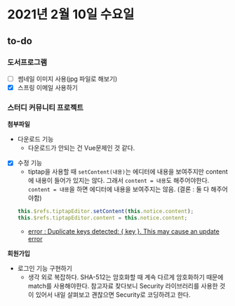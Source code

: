 # 2021년 2월 10일 수요일

## to-do

### 도서프로그램

- [ ] 썸네일 이미지 사용(jpg 파일로 해보기)
- [x] 스프링 이메일 사용하기

### 스터디 커뮤니티 프로젝트

**첨부파일**

- [ ](세모) 다운로드 기능
  - 다운로드가 안되는 건 Vue문제인 것 같다.
- [x] 수정 기능
  - tiptap을 사용할 때 `setContent(내용)`는 에디터에 내용을 보여주지만 content에 내용이 들어가 있지는 않다. 그래서 `content = 내용`도 해주어야한다. `content = 내용`을 하면 에디터에 내용을 보여주지는 않음. (결론 : 둘 다 해주어야함)
  ```javascript
  this.$refs.tiptapEditor.setContent(this.notice.content);
  this.$refs.tiptapEditor.content = this.notice.content;
  ```
  - [error : Duplicate keys detected: { key }. This may cause an update error](https://kimmy100b.github.io/vue/2021/02/10/vue/)

**회원가입**

- [ ](세모) 로그인 기능 구현하기
  - 생각 외로 복잡하다. SHA-512는 암호화할 때 계속 다르게 암호화하기 때문에 match를 사용해야한다. 참고자료 찾다보니 Security 라이브러리를 사용한 것이 있어서 내일 살펴보고 괜찮으면 Security로 코딩하려고 한다.
